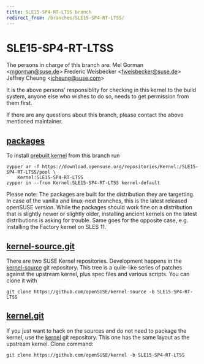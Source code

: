 ```yaml
---
title: SLE15-SP4-RT-LTSS branch
redirect_from: /branches/SLE15-SP4-RT-LTSS/
---
```

# SLE15-SP4-RT-LTSS
The persons in charge of this branch are:
Mel Gorman <[mgorman@suse.de](mailto:mgorman@suse.de?subject=SLE15-SP4-RT-LTSS%20branch)>
Frederic Weisbecker <[fweisbecker@suse.de](mailto:fweisbecker@suse.de?subject=SLE15-SP4-RT-LTSS%20branch)>
Jeffrey Cheung <[jcheung@suse.com](mailto:jcheung@suse.com?subject=SLE15-SP4-RT-LTSS%20branch)>

It is the above persons' responsiblity for checking in this kernel to
the build system, anyone else who wishes to do so, needs to get
permission from them first.

If there are any questions about this branch, please contact the above
mentioned maintainer.


## [packages](https://download.opensuse.org/repositories/Kernel:/SLE15-SP4-RT-LTSS)
To install
[prebuilt kernel](https://download.opensuse.org/repositories/Kernel:/SLE15-SP4-RT-LTSS)
from this branch run

```
zypper ar -f https://download.opensuse.org/repositories/Kernel:/SLE15-SP4-RT-LTSS/pool \
    Kernel:SLE15-SP4-RT-LTSS
zypper in --from Kernel:SLE15-SP4-RT-LTSS kernel-default
```

Please note: The packages are built for the distribution they are
targetting. In case of the vanilla and linux-next branches, this is the
latest released openSUSE version. While the packages should work
fine on a distribution that is slightly newer or slightly older,
installing ancient kernels on the latest distributions is asking for
trouble. Same goes for the opposite case, e.g. installing the Factory
kernel on SLES 11.

## [kernel-source.git](https://github.com/openSUSE/kernel-source/tree/SLE15-SP4-RT-LTSS)
There are two SUSE Kernel repositories. Development happens in the
[kernel-source](https://github.com/openSUSE/kernel-source/tree/SLE15-SP4-RT-LTSS)
git repository. This tree is a quile-like series of patches against the
upstream kernel, plus spec files and various scripts. You can clone it
with

```
git clone https://github.com/openSUSE/kernel-source -b SLE15-SP4-RT-LTSS
```

## [kernel.git](https://github.com/openSUSE/kernel/tree/SLE15-SP4-RT-LTSS)
If you just want to hack on the sources and do not need to package the
kernel, use the [kernel](https://github.com/openSUSE/kernel/tree/SLE15-SP4-RT-LTSS)
git repository. This one has the same layout as the upstream kernel. Clone
command:

```
git clone https://github.com/openSUSE/kernel -b SLE15-SP4-RT-LTSS
```


